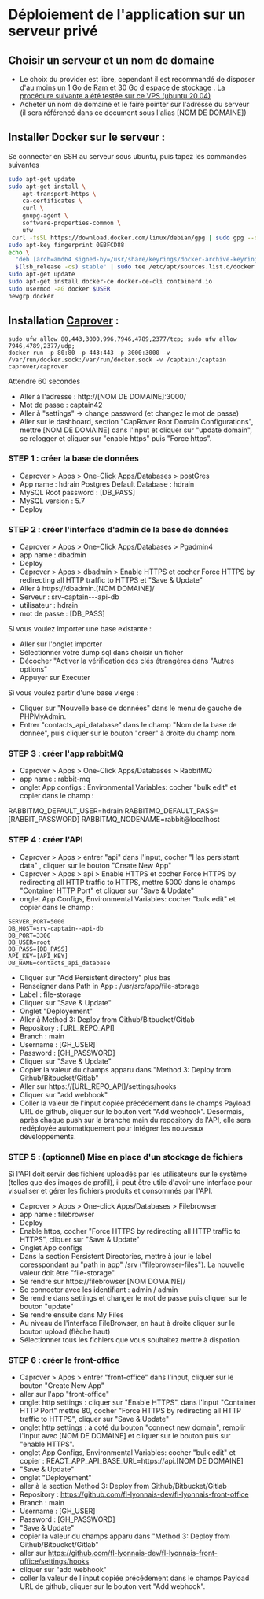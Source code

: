 # Déploiement de l'application sur un serveur privé

## Choisir un serveur et un nom de domaine

- Le choix du provider est libre, cependant il est recommandé de disposer d'au moins un 1 Go de Ram et 30 Go d'espace de stockage . [La procédure suivante a été testée sur ce VPS (ubuntu 20.04)](<https://us.ovh.com/us/order/vps/?v=3#/vps/build?selection=~(range~'Essential~pricingMode~'default~flavor~'vps-essential-2-4-80~os~'ubuntu_20_04~datacenters~(SBG~1))>)
- Acheter un nom de domaine et le faire pointer sur l'adresse du serveur (il sera référencé dans ce document sous l'alias [NOM DE DOMAINE])

## Installer Docker sur le serveur :

Se connecter en SSH au serveur sous ubuntu, puis tapez les commandes suivantes

```bash
sudo apt-get update
sudo apt-get install \
    apt-transport-https \
    ca-certificates \
    curl \
    gnupg-agent \
    software-properties-common \
    ufw
 curl -fsSL https://download.docker.com/linux/debian/gpg | sudo gpg --dearmor -o /usr/share/keyrings/docker-archive-keyring.gpg
sudo apt-key fingerprint 0EBFCD88
echo \
  "deb [arch=amd64 signed-by=/usr/share/keyrings/docker-archive-keyring.gpg] https://download.docker.com/linux/debian \
  $(lsb_release -cs) stable" | sudo tee /etc/apt/sources.list.d/docker.list > /dev/null
sudo apt-get update
sudo apt-get install docker-ce docker-ce-cli containerd.io
sudo usermod -aG docker $USER
newgrp docker
```

## Installation [Caprover](https://caprover.com/docs/get-started.html) :

```
sudo ufw allow 80,443,3000,996,7946,4789,2377/tcp; sudo ufw allow 7946,4789,2377/udp;
docker run -p 80:80 -p 443:443 -p 3000:3000 -v /var/run/docker.sock:/var/run/docker.sock -v /captain:/captain caprover/caprover
```

Attendre 60 secondes

- Aller à l'adresse : http://[NOM DE DOMAINE]:3000/
- Mot de passe : captain42
- Aller à "settings" -> change password (et changez le mot de passe)
- Aller sur le dashboard, section "CapRover Root Domain Configurations", mettre [NOM DE DOMAINE] dans l'input et cliquer sur "update domain", se relogger et cliquer sur "enable https" puis "Force https".

### STEP 1 : créer la base de données

- Caprover > Apps > One-Click Apps/Databases > postGres
- App name : hdrain
  Postgres Default Database : hdrain
- MySQL Root password : [DB_PASS]
- MySQL version : 5.7
- Deploy

### STEP 2 : créer l'interface d'admin de la base de données

- Caprover > Apps > One-Click Apps/Databases > Pgadmin4
- app name : dbadmin
- Deploy
- Caprover > Apps > dbadmin > Enable HTTPS et cocher Force HTTPS by redirecting all HTTP traffic to HTTPS et "Save & Update"
- Aller à https://<span>dbadmin.[NOM DOMAINE]/</span>
- Serveur : srv-captain---api-db
- utilisateur : hdrain
- mot de passe : [DB_PASS]

Si vous voulez importer une base existante :

- Aller sur l'onglet importer
- Sélectionner votre dump sql dans choisir un ficher
- Décocher "Activer la vérification des clés étrangères dans "Autres options"
- Appuyer sur Executer

Si vous voulez partir d'une base vierge :

- Cliquer sur "Nouvelle base de données" dans le menu de gauche de PHPMyAdmin.
- Entrer "contacts_api_database" dans le champ "Nom de la base de donnée", puis cliquer sur le bouton "creer" à droite du champ nom.

### STEP 3 : créer l'app rabbitMQ

- Caprover > Apps > One-Click Apps/Databases > RabbitMQ
- app name : rabbit-mq
- onglet App configs : Environmental Variables: cocher "bulk edit" et copier dans le champ :

RABBITMQ_DEFAULT_USER=hdrain
RABBITMQ_DEFAULT_PASS=[RABBIT_PASSWORD]
RABBITMQ_NODENAME=rabbit@localhost

### STEP 4 : créer l'API

- Caprover > Apps > entrer "api" dans l'input, cocher "Has persistant data" , cliquer sur le bouton "Create New App"
- Caprover > Apps > api > Enable HTTPS et cocher Force HTTPS by redirecting all HTTP traffic to HTTPS, mettre 5000 dans le champs "Container HTTP Port" et cliquer sur "Save & Update"
- onglet App Configs, Environmental Variables: cocher "bulk edit" et copier dans le champ :

```
SERVER_PORT=5000
DB_HOST=srv-captain--api-db
DB_PORT=3306
DB_USER=root
DB_PASS=[DB_PASS]
API_KEY=[API_KEY]
DB_NAME=contacts_api_database
```

- Cliquer sur "Add Persistent directory" plus bas
- Renseigner dans Path in App : /usr/src/app/file-storage
- Label : file-storage
- Cliquer sur "Save & Update"
- Onglet "Deployement"
- Aller à Method 3: Deploy from Github/Bitbucket/Gitlab
- Repository : [URL_REPO_API]
- Branch : main
- Username : [GH_USER]
- Password : [GH_PASSWORD]
- Cliquer sur "Save & Update"
- Copier la valeur du champs apparu dans "Method 3: Deploy from Github/Bitbucket/Gitlab"
- Aller sur https://[URL_REPO_API]/settings/hooks
- Cliquer sur "add webhook"
- Coller la valeur de l'input copiée précédement dans le champs Payload URL de github, cliquer sur le bouton vert "Add webhook". Desormais, après chaque push sur la branche main du repository de l'API, elle sera redéployée automatiquement pour intégrer les nouveaux développements.

### STEP 5 : (optionnel) Mise en place d'un stockage de fichiers

Si l'API doit servir des fichiers uploadés par les utilisateurs sur le système (telles que des images de profil), il peut être utile d'avoir une interface pour visualiser et gérer les fichiers produits et consommés par l'API.

- Caprover > Apps > One-click Apps/Databases > Filebrowser
- app name : filebrowser
- Deploy
- Enable https, cocher "Force HTTPS by redirecting all HTTP traffic to HTTPS", cliquer sur "Save & Update"
- Onglet App configs
- Dans la section Persistent Directories, mettre à jour le label coresspondant au "path in app" /srv ("filebrowser-files"). La nouvelle valeur doit être "file-storage".
- Se rendre sur https://<span>filebrowser.[NOM DOMAINE]/</span>
- Se connecter avec les identifiant : admin / admin
- Se rendre dans settings et changer le mot de passe puis cliquer sur le bouton "update"
- Se rendre ensuite dans My Files
- Au niveau de l'interface FileBrowser, en haut à droite cliquer sur le bouton upload (flèche haut)
- Sélectionner tous les fichiers que vous souhaitez mettre à dispotion

### STEP 6 : créer le front-office

- Caprover > Apps > entrer "front-office" dans l'input, cliquer sur le bouton "Create New App"
- aller sur l'app "front-office"
- onglet http settings : cliquer sur "Enable HTTPS", dans l'input "Container HTTP Port" mettre 80, cocher "Force HTTPS by redirecting all HTTP traffic to HTTPS", cliquer sur "Save & Update"
- onglet http settings : à coté du bouton "connect new domain", remplir l'input avec [NOM DE DOMAINE] et cliquer sur le bouton puis sur "enable HTTPS".
- onglet App Configs, Environmental Variables: cocher "bulk edit" et copier : REACT_APP_API_BASE_URL=https://<span>api.[NOM DE DOMAINE]</span>
- "Save & Update"
- onglet "Deployement"
- aller à la section Method 3: Deploy from Github/Bitbucket/Gitlab
- Repository : https://github.com/fl-lyonnais-dev/fl-lyonnais-front-office
- Branch : main
- Username : [GH_USER]
- Password : [GH_PASSWORD]
- "Save & Update"
- copier la valeur du champs apparu dans "Method 3: Deploy from Github/Bitbucket/Gitlab"
- aller sur https://github.com/fl-lyonnais-dev/fl-lyonnais-front-office/settings/hooks
- cliquer sur "add webhook"
- coller la valeur de l'input copiée précédement dans le champs Payload URL de github, cliquer sur le bouton vert "Add webhook".
